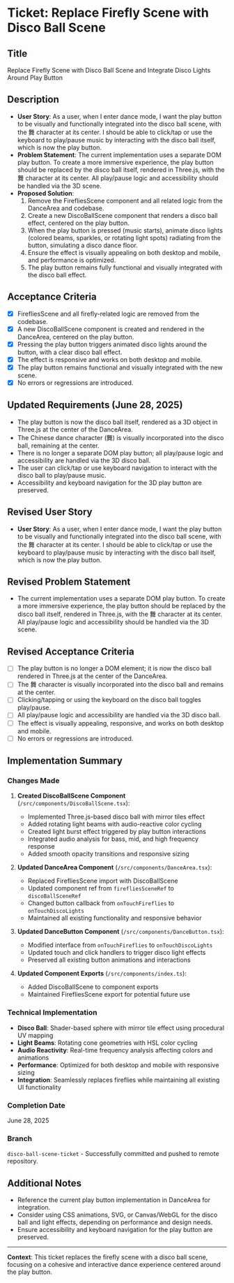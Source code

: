 # Ticket: Replace Firefly Scene with Disco Ball Scene

## Title

Replace Firefly Scene with Disco Ball Scene and Integrate Disco Lights Around Play Button

## Description

- **User Story**: As a user, when I enter dance mode, I want the play button to be visually and functionally integrated into the disco ball scene, with the 舞 character at its center. I should be able to click/tap or use the keyboard to play/pause music by interacting with the disco ball itself, which is now the play button.
- **Problem Statement**: The current implementation uses a separate DOM play button. To create a more immersive experience, the play button should be replaced by the disco ball itself, rendered in Three.js, with the 舞 character at its center. All play/pause logic and accessibility should be handled via the 3D scene.
- **Proposed Solution**:
  1. Remove the FirefliesScene component and all related logic from the DanceArea and codebase.
  2. Create a new DiscoBallScene component that renders a disco ball effect, centered on the play button.
  3. When the play button is pressed (music starts), animate disco lights (colored beams, sparkles, or rotating light spots) radiating from the button, simulating a disco dance floor.
  4. Ensure the effect is visually appealing on both desktop and mobile, and performance is optimized.
  5. The play button remains fully functional and visually integrated with the disco ball effect.

## Acceptance Criteria

- [x] FirefliesScene and all firefly-related logic are removed from the codebase.
- [x] A new DiscoBallScene component is created and rendered in the DanceArea, centered on the play button.
- [x] Pressing the play button triggers animated disco lights around the button, with a clear disco ball effect.
- [x] The effect is responsive and works on both desktop and mobile.
- [x] The play button remains functional and visually integrated with the new scene.
- [x] No errors or regressions are introduced.

## Updated Requirements (June 28, 2025)

- The play button is now the disco ball itself, rendered as a 3D object in Three.js at the center of the DanceArea.
- The Chinese dance character (舞) is visually incorporated into the disco ball, remaining at the center.
- There is no longer a separate DOM play button; all play/pause logic and accessibility are handled via the 3D disco ball.
- The user can click/tap or use keyboard navigation to interact with the disco ball to play/pause music.
- Accessibility and keyboard navigation for the 3D play button are preserved.

## Revised User Story

- **User Story**: As a user, when I enter dance mode, I want the play button to be visually and functionally integrated into the disco ball scene, with the 舞 character at its center. I should be able to click/tap or use the keyboard to play/pause music by interacting with the disco ball itself, which is now the play button.

## Revised Problem Statement

- The current implementation uses a separate DOM play button. To create a more immersive experience, the play button should be replaced by the disco ball itself, rendered in Three.js, with the 舞 character at its center. All play/pause logic and accessibility should be handled via the 3D scene.

## Revised Acceptance Criteria

- [ ] The play button is no longer a DOM element; it is now the disco ball rendered in Three.js at the center of the DanceArea.
- [ ] The 舞 character is visually incorporated into the disco ball and remains at the center.
- [ ] Clicking/tapping or using the keyboard on the disco ball toggles play/pause.
- [ ] All play/pause logic and accessibility are handled via the 3D disco ball.
- [ ] The effect is visually appealing, responsive, and works on both desktop and mobile.
- [ ] No errors or regressions are introduced.

## Implementation Summary

### Changes Made

1. **Created DiscoBallScene Component** (`/src/components/DiscoBallScene.tsx`):

   - Implemented Three.js-based disco ball with mirror tiles effect
   - Added rotating light beams with audio-reactive color cycling
   - Created light burst effect triggered by play button interactions
   - Integrated audio analysis for bass, mid, and high frequency response
   - Added smooth opacity transitions and responsive sizing

2. **Updated DanceArea Component** (`/src/components/DanceArea.tsx`):

   - Replaced FirefliesScene import with DiscoBallScene
   - Updated component ref from `firefliesSceneRef` to `discoBallSceneRef`
   - Changed button callback from `onTouchFireflies` to `onTouchDiscoLights`
   - Maintained all existing functionality and responsive behavior

3. **Updated DanceButton Component** (`/src/components/DanceButton.tsx`):

   - Modified interface from `onTouchFireflies` to `onTouchDiscoLights`
   - Updated touch and click handlers to trigger disco light effects
   - Preserved all existing button animations and interactions

4. **Updated Component Exports** (`/src/components/index.ts`):
   - Added DiscoBallScene to component exports
   - Maintained FirefliesScene export for potential future use

### Technical Implementation

- **Disco Ball**: Shader-based sphere with mirror tile effect using procedural UV mapping
- **Light Beams**: Rotating cone geometries with HSL color cycling
- **Audio Reactivity**: Real-time frequency analysis affecting colors and animations
- **Performance**: Optimized for both desktop and mobile with responsive sizing
- **Integration**: Seamlessly replaces fireflies while maintaining all existing UI functionality

### Completion Date

June 28, 2025

### Branch

`disco-ball-scene-ticket` - Successfully committed and pushed to remote repository.

## Additional Notes

- Reference the current play button implementation in DanceArea for integration.
- Consider using CSS animations, SVG, or Canvas/WebGL for the disco ball and light effects, depending on performance and design needs.
- Ensure accessibility and keyboard navigation for the play button are preserved.

---

**Context**: This ticket replaces the firefly scene with a disco ball scene, focusing on a cohesive and interactive dance experience centered around the play button.
